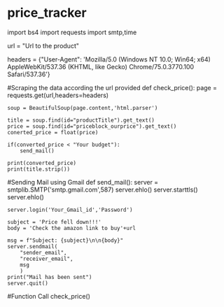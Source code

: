 # price_tracker
import bs4
import requests
import smtp,time

url = "Url to the product"

headers = {"User-Agent": 'Mozilla/5.0 (Windows NT 10.0; Win64; x64) AppleWebKit/537.36 (KHTML, like Gecko) Chrome/75.0.3770.100 Safari/537.36'}

#Scraping the data according the url provided
def check_price():
    page = requests.get(url,headers=headers)

    soup = BeautifulSoup(page.content,'html.parser')

    title = soup.find(id="productTitle").get_text()
    price = soup.find(id="priceblock_ourprice").get_text()
    conerted_price = float(price)

    if(converted_price < "Your budget"):
        send_mail()

    print(converted_price)
    print(title.strip())


#Sending Mail using Gmail
def send_mail():
    server = smtplib.SMTP('smtp.gmail.com',587)
    server.ehlo()
    server.starttls()
    server.ehlo()

    server.login('Your_Gmail_id','Password')

    subject = 'Price fell down!!!'
    body = 'Check the amazon link to buy'+url

    msg = f"Subject: {subject}\n\n{body}"
    server.sendmail(
        "sender_email",
        "receiver_email",
        msg
        )
    print("Mail has been sent")
    server.quit()

#Function Call
check_price()
